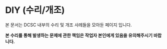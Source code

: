 # DIY (수리/개조)
본 문서는 DCSC 내부의 수리 및 개조 사례들을 모아둔 페이지 입니다.

**본 수리를 통해 발생하는 문제에 관한 책임은 작업자 본인에게 있음을 유의해주시기 바랍니다.**
